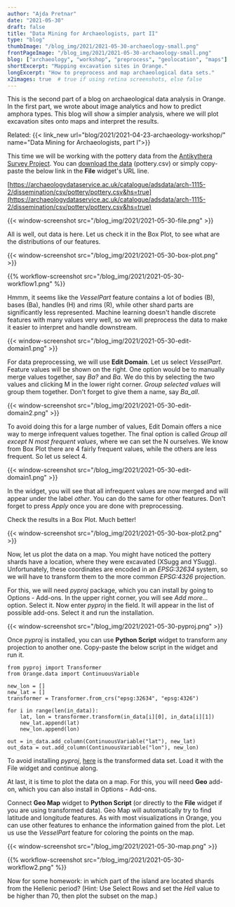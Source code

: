 ```yaml
---
author: "Ajda Pretnar"
date: "2021-05-30"
draft: false
title: "Data Mining for Archaeologists, part II"
type: "blog"
thumbImage: "/blog_img/2021/2021-05-30-archaeology-small.png"
frontPageImage: "/blog_img/2021/2021-05-30-archaeology-small.png"
blog: ["archaeology", "workshop", "preprocess", "geolocation", "maps"]
shortExcerpt: "Mapping excavation sites in Orange."
longExcerpt: "How to preprocess and map archaeological data sets."
x2images: true  # true if using retina screenshots, else false
---
```


This is the second part of a blog on archaeological data analysis in Orange. In the first part, we wrote about image analytics and how to predict amphora types. This blog will show a simpler analysis, where we will plot excavation sites onto maps and interpret the results.

Related: {{< link_new url="blog/2021/2021-04-23-archaeology-workshop/" name="Data Mining for Archaeologists, part I">}}

This time we will be working with the pottery data from the [Antikythera Survey Project](https://archaeologydataservice.ac.uk/archives/view/antikythera_ahrc_2012/index.cfm). You can [download the data](https://archaeologydataservice.ac.uk/catalogue/adsdata/arch-1115-2/dissemination/csv/pottery/pottery.csv&hs=true) (pottery.csv) or simply copy-paste the below link in the **File** widget's URL line.

[https://archaeologydataservice.ac.uk/catalogue/adsdata/arch-1115-2/dissemination/csv/pottery/pottery.csv&hs=true](https://archaeologydataservice.ac.uk/catalogue/adsdata/arch-1115-2/dissemination/csv/pottery/pottery.csv&hs=true)

{{< window-screenshot src="/blog_img/2021/2021-05-30-file.png" >}}

All is well, out data is here. Let us check it in the Box Plot, to see what are the distributions of our features.

{{< window-screenshot src="/blog_img/2021/2021-05-30-box-plot.png" >}}

{{% workflow-screenshot src="/blog_img/2021/2021-05-30-workflow1.png" %}}

Hmmm, it seems like the *VesselPart* feature contains a lot of bodies (B), bases (Ba), handles (H) and rims (R), while other shard parts are significantly less represented. Machine learning doesn't handle discrete features with many values very well, so we will preprocess the data to make it easier to interpret and handle downstream.

{{< window-screenshot src="/blog_img/2021/2021-05-30-edit-domain1.png" >}}

For data preprocessing, we will use **Edit Domain**. Let us select *VesselPart*. Feature values will be shown on the right. One option would be to manually merge values together, say *Ba?* and *Ba*. We do this by selecting the two values and clicking M in the lower right corner. *Group selected values* will group them together. Don't forget to give them a name, say *Ba_all*.

{{< window-screenshot src="/blog_img/2021/2021-05-30-edit-domain2.png" >}}

To avoid doing this for a large number of values, Edit Domain offers a nice way to merge infrequent values together. The final option is called *Group all except N most frequent values*, where we can set the N ourselves. We know from Box Plot there are 4 fairly frequent values, while the others are less frequent. So let us select 4.

{{< window-screenshot src="/blog_img/2021/2021-05-30-edit-domain1.png" >}}

In the widget, you will see that all infrequent values are now merged and will appear under the label *other*. You can do the same for other features. Don't forget to press *Apply* once you are done with preprocessing.

Check the results in a Box Plot. Much better!

{{< window-screenshot src="/blog_img/2021/2021-05-30-box-plot2.png" >}}

Now, let us plot the data on a map. You might have noticed the pottery shards have a location, where they were excavated (XSugg and YSugg). Unfortunately, these coordinates are encoded in an *EPSG:32634* system, so we will have to transform them to the more common *EPSG:4326* projection.

For this, we will need *pyproj* package, which you can install by going to Options - Add-ons. In the upper right corner, you will see *Add more...* option. Select it. Now enter *pyproj* in the field. It will appear in the list of possible add-ons. Select it and run the installation.

{{< window-screenshot src="/blog_img/2021/2021-05-30-pyproj.png" >}}

Once *pyproj* is installed, you can use **Python Script** widget to transform any projection to another one. Copy-paste the below script in the widget and run it.

```
from pyproj import Transformer
from Orange.data import ContinuousVariable

new_lon = []
new_lat = []
transformer = Transformer.from_crs("epsg:32634", "epsg:4326")

for i in range(len(in_data)):
    lat, lon = transformer.transform(in_data[i][0], in_data[i][1])
    new_lat.append(lat)
    new_lon.append(lon)
    
out = in_data.add_column(ContinuousVariable("lat"), new_lat)
out_data = out.add_column(ContinuousVariable("lon"), new_lon)
```

To avoid installing *pyproj*, [here](file.biolab.si/datasets/pottery.tab) is the transformed data set. Load it with the File widget and continue along.

At last, it is time to plot the data on a map. For this, you will need **Geo** add-on, which you can also install in Options - Add-ons.

Connect **Geo Map** widget to **Python Script** (or directly to the **File** widget if you are using transformed data). Geo Map will automatically try to find latitude and longitude features. As with most visualizations in Orange, you can use other features to enhance the information gained from the plot. Let us use the *VesselPart* feature for coloring the points on the map.

{{< window-screenshot src="/blog_img/2021/2021-05-30-map.png" >}}

{{% workflow-screenshot src="/blog_img/2021/2021-05-30-workflow2.png" %}}

Now for some homework: in which part of the island are located shards from the Hellenic period? (Hint: Use Select Rows and set the *Hell* value to be higher than 70, then plot the subset on the map.)
